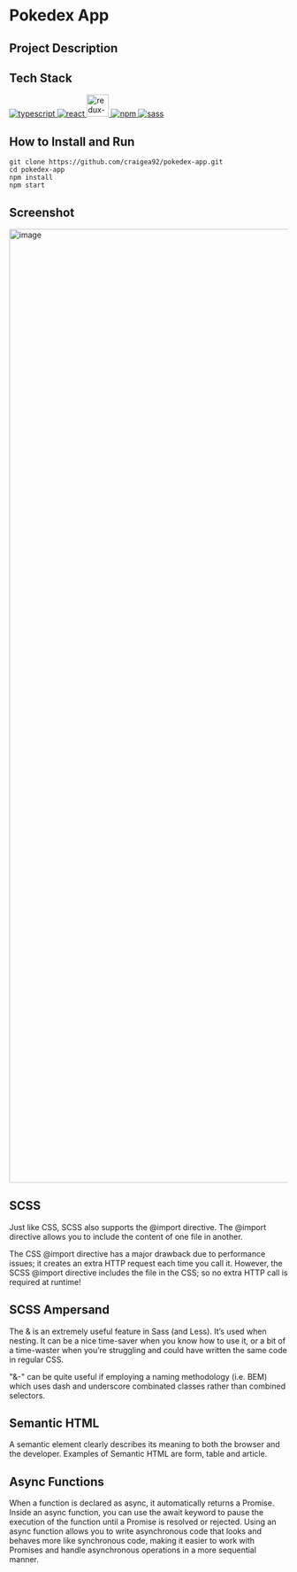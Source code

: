 # Pokedex App

## Project Description

## Tech Stack

<a href="https://www.typescriptlang.org/"> <img src="https://icongr.am/devicon/typescript-plain.svg?size=40&color=currentColor" alt="typescript"/> </a>
<a href="https://reactjs.org/"> <img src="https://icongr.am/devicon/react-original.svg?size=40&color=currentColor" alt="react"/> </a>
<a href="https://redux-toolkit.js.org/"> <img height=40 width=40 src="https://cdn.jsdelivr.net/gh/devicons/devicon/icons/redux/redux-original.svg" alt="redux-toolkit"/> </a>
<a href="https://www.npmjs.com/"> <img src="https://icongr.am/devicon/npm-original-wordmark.svg?size=40&color=currentColor" alt="npm"/> </a>
<a href="https://sass-lang.com/"> <img src="https://icongr.am/devicon/sass-original.svg?size=40&color=currentColor" alt="sass"/> </a>

## How to Install and Run
```
git clone https://github.com/craigea92/pokedex-app.git
cd pokedex-app
npm install
npm start
```
## Screenshot
<img width="1723" alt="image" src="https://github.com/craigea92/pokedex-app/assets/82875984/589857c0-4883-4ba8-8e11-8b1d67e33260">

## SCSS

Just like CSS, SCSS also supports the @import directive. The @import directive allows you to include the content of one file in another.

The CSS @import directive has a major drawback due to performance issues; it creates an extra HTTP request each time you call it. However, the SCSS @import directive includes the file in the CSS; so no extra HTTP call is required at runtime!

## SCSS Ampersand

The & is an extremely useful feature in Sass (and Less). It’s used when nesting. It can be a nice time-saver when you know how to use it, or a bit of a time-waster when you’re struggling and could have written the same code in regular CSS.

"&-" can be quite useful if employing a naming methodology (i.e. BEM) which uses dash and underscore combinated classes rather than combined selectors.

## Semantic HTML
A semantic element clearly describes its meaning to both the browser and the developer. Examples of Semantic HTML are form, table and article.

## Async Functions

When a function is declared as async, it automatically returns a Promise. Inside an async function, you can use the await keyword to pause the execution of the function until a Promise is resolved or rejected. Using an async function allows you to write asynchronous code that looks and behaves more like synchronous code, making it easier to work with Promises and handle asynchronous operations in a more sequential manner.
